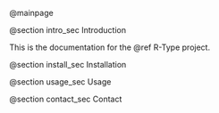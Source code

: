 @mainpage

@section intro_sec Introduction

This is the documentation for the @ref R-Type project.

@section install_sec Installation

@section usage_sec Usage

@section contact_sec Contact
